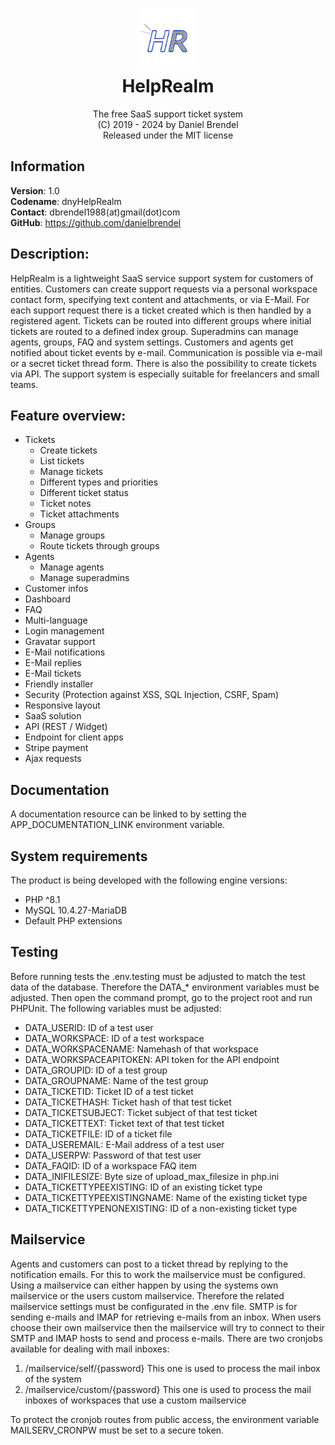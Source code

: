 <h1 align="center">
    <img src="public/gfx/logo.png" width="100"/><br/>
    HelpRealm
</h1>

<p align="center">
    The free SaaS support ticket system<br/>
    (C) 2019 - 2024 by Daniel Brendel<br/>
    Released under the MIT license
</p>

## Information

**Version**: 1.0\
**Codename**: dnyHelpRealm\
**Contact**: dbrendel1988(at)gmail(dot)com\
**GitHub**: https://github.com/danielbrendel

## Description:
HelpRealm is a lightweight SaaS service support system for customers of entities. Customers can create support requests 
via a personal workspace contact form, specifying text content and attachments, or via E-Mail. For each support request 
there is a ticket created which is then handled by a registered agent. Tickets can be routed into different groups where 
initial tickets are routed to a defined index group. Superadmins can manage agents, groups, FAQ and system settings. 
Customers and agents get notified about ticket events by e-mail. Communication is possible via e-mail or a secret ticket 
thread form. There is also the possibility to create tickets via API. The support system is especially suitable for 
freelancers and small teams.

## Feature overview:
+ Tickets
	- Create tickets
	- List tickets
	- Manage tickets
	- Different types and priorities
	- Different ticket status
	- Ticket notes
	- Ticket attachments
+ Groups
	- Manage groups
	- Route tickets through groups
+ Agents
	- Manage agents
	- Manage superadmins
+ Customer infos
+ Dashboard
+ FAQ
+ Multi-language
+ Login management
+ Gravatar support
+ E-Mail notifications
+ E-Mail replies
+ E-Mail tickets
+ Friendly installer
+ Security (Protection against XSS, SQL Injection, CSRF, Spam)
+ Responsive layout
+ SaaS solution
+ API (REST / Widget)
+ Endpoint for client apps
+ Stripe payment
+ Ajax requests

## Documentation
A documentation resource can be linked to by setting the APP_DOCUMENTATION_LINK environment variable.

## System requirements
The product is being developed with the following engine versions:
+ PHP ^8.1
+ MySQL 10.4.27-MariaDB
+ Default PHP extensions

## Testing
Before running tests the .env.testing must be adjusted to match the test data of the database.
Therefore the DATA_* environment variables must be adjusted. Then open the command prompt, go 
to the project root and run PHPUnit. The following variables must be adjusted:
+ DATA_USERID: ID of a test user
+ DATA_WORKSPACE: ID of a test workspace
+ DATA_WORKSPACENAME: Namehash of that workspace
+ DATA_WORKSPACEAPITOKEN: API token for the API endpoint
+ DATA_GROUPID: ID of a test group
+ DATA_GROUPNAME: Name of the test group
+ DATA_TICKETID: Ticket ID of a test ticket
+ DATA_TICKETHASH: Ticket hash of that test ticket
+ DATA_TICKETSUBJECT: Ticket subject of that test ticket
+ DATA_TICKETTEXT: Ticket text of that test ticket
+ DATA_TICKETFILE: ID of a ticket file
+ DATA_USEREMAIL: E-Mail address of a test user
+ DATA_USERPW: Password of that test user
+ DATA_FAQID: ID of a workspace FAQ item
+ DATA_INIFILESIZE: Byte size of upload_max_filesize in php.ini
+ DATA_TICKETTYPEEXISTING: ID of an existing ticket type
+ DATA_TICKETTYPEEXISTINGNAME: Name of the existing ticket type
+ DATA_TICKETTYPENONEXISTING: ID of a non-existing ticket type

## Mailservice
Agents and customers can post to a ticket thread by replying to the notification emails. For this to work the
mailservice must be configured.
Using a mailservice can either happen by using the systems own mailservice or the users custom mailservice. 
Therefore the related mailservice settings must be configurated in the .env file. SMTP is for sending e-mails and IMAP
for retrieving e-mails from an inbox. When users choose their own mailservice then the mailservice will try to connect
to their SMTP and IMAP hosts to send and process e-mails. There are two cronjobs available for dealing with
mail inboxes:
1. /mailservice/self/{password}
	This one is used to process the mail inbox of the system
2. /mailservice/custom/{password}
	This one is used to process the mail inboxes of workspaces that use a custom mailservice

To protect the cronjob routes from public access, the environment variable MAILSERV_CRONPW must be set to a secure token.

